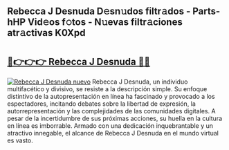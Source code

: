 ## Rebecca J Desnuda D𝚎sn𝚞dos filtr𝚊dos - Parts-hHP Vid𝚎os f𝚘tos - N𝚞evas filtr𝚊ciones atr𝚊ctivas K0Xpd

# <h2><a href="http://mbdaja.tromn.icu/?c=Rebecca+J+Desnuda">🔗👉👉👉 Rebecca J Desnuda 🔗🔗</a></h2>

[![Rebecca J Desnuda nuevo](https://i.imgur.com/pEAQMta.gif)](http://mbdaja.tromn.icu/?c=Rebecca+J+Desnuda)
Rebecca J Desnuda, un individuo multifacético y divisivo, se resiste a la descripción simple. Su enfoque distintivo de la autopresentación en línea ha fascinado y provocado a los espectadores, incitando debates sobre la libertad de expresión, la autorrepresentación y las complejidades de las comunidades digitales. A pesar de la incertidumbre de sus próximas acciones, su huella en la cultura en línea es imborrable. Armado con una dedicación inquebrantable y un atractivo innegable, el alcance de Rebecca J Desnuda en el mundo virtual es vasto.
